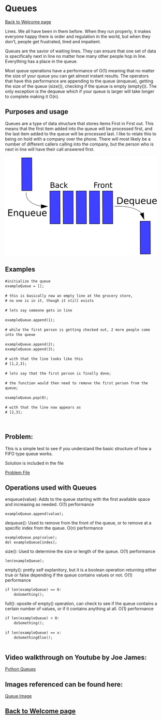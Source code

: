 # Queues

[Back to Welcome page](/welcome.md)

Lines. We all have been in them before. When they run properly, it makes everyone happy there is order and regulation in the world, but when they don't, people get frustrated, tired and impatient. 

Queues are the savior of waiting lines. They can ensure that one set of data is specifically next in line no matter how many other people hop in line. Everything has a place in the queue. 

Most queue operations have a performance of O(1) meaning that no matter the size of your queue you can get almost instant results. The operators that have this performance are appending to the queue (enqueue), getting the size of the queue (size()), checking if the queue is empty (empty()). The only exception is the dequeue which if your queue is larger will take longer to complete making it O(n).  

## Purposes and usage

Queues are a type of data structure that stores items First in First out. This means that the first item added into the queue will be processed first, and the last item added to the queue will be processed last. I like to relate this to being on hold with a company over the phone. There will most likely be a number of different callers calling into the company, but the person who is next in line will have their call answered first.


![Queue Visual Aide](/pictures/queue.png)


## Examples

```
#initialize the queue
exampleQueue = [];

# this is basically now an empty line at the grocery store,
# no one is in it, though it still exists 

# lets say someone gets in line

exampleQueue.append(1);

# while the first person is getting checked out, 2 more people come into the queue

exampleQueue.append(2);
exampleQueue.append(3);

# with that the line looks like this
# [1,2,3];

# lets say that the first person is finally done;

# the function would then need to remove the first person from the queue;

exampleQueue.pop(0);

# with that the line now appears as 
# [2,3];



```

## Problem: 

This is a simple test to see if you understand the basic structure of how a FIFO type queue works. 

Solution is included in the file

[Problem File](/py%20files/queueproblem.py)


## Operations used with Queues

enqueue(value): Adds to the queue starting with the first available space and increasing as needed. O(1) performance
```
exampleQueue.append(value);
```

dequeue(): Used to remove from the front of the queue, or to remove at a specific index from the queue. O(n) performance
```
exampleQueue.pop(value);
del exampleQueue[index];

``` 

size(): Used to determine the size or length of the queue. O(1) performance
```
len(exampleQueue);
```


empty(): pretty self explanitory, but it is a boolean operation returning either true or false depending if the queue contains values or not. O(1) performance

```
if len(exampleQueue) == 0:
    doSomething();
```

full(): oposite of empty() operation, can check to see if the queue contains a certain number of values, or if it contains anything at all. O(1) performance

```
if len(exampleQueue) < 0: 
    doSomething();

if len(exampleQueue) == x:
    doSomethingElse();
    
```

## Video walkthrough on Youtube by Joe James:

[Python Queues](https://youtu.be/XLXWidXVRJk)


## Images referenced can be found here:

[Queue Image](https://www.section.io/engineering-education/queue-data-structure-python/)


## [Back to Welcome page](/welcome.md)